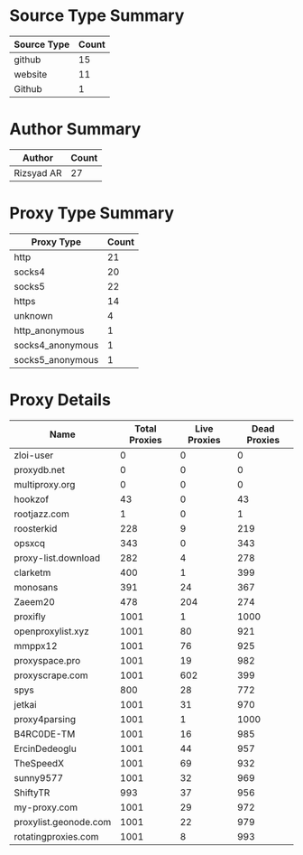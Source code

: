 # Source Type Summary

| Source Type | Count |
|-------------|-------|
| github | 15 |
| website | 11 |
| Github | 1 |


# Author Summary

| Author | Count |
|--------|-------|
| Rizsyad AR | 27 |


# Proxy Type Summary

| Proxy Type | Count |
|------------|-------|
| http | 21 |
| socks4 | 20 |
| socks5 | 22 |
| https | 14 |
| unknown | 4 |
| http_anonymous | 1 |
| socks4_anonymous | 1 |
| socks5_anonymous | 1 |


# Proxy Details

| Name | Total Proxies | Live Proxies | Dead Proxies |
|------|---------------|--------------|---------------|
| zloi-user | 0 | 0 | 0 |
| proxydb.net | 0 | 0 | 0 |
| multiproxy.org | 0 | 0 | 0 |
| hookzof | 43 | 0 | 43 |
| rootjazz.com | 1 | 0 | 1 |
| roosterkid | 228 | 9 | 219 |
| opsxcq | 343 | 0 | 343 |
| proxy-list.download | 282 | 4 | 278 |
| clarketm | 400 | 1 | 399 |
| monosans | 391 | 24 | 367 |
| Zaeem20 | 478 | 204 | 274 |
| proxifly | 1001 | 1 | 1000 |
| openproxylist.xyz | 1001 | 80 | 921 |
| mmppx12 | 1001 | 76 | 925 |
| proxyspace.pro | 1001 | 19 | 982 |
| proxyscrape.com | 1001 | 602 | 399 |
| spys | 800 | 28 | 772 |
| jetkai | 1001 | 31 | 970 |
| proxy4parsing | 1001 | 1 | 1000 |
| B4RC0DE-TM | 1001 | 16 | 985 |
| ErcinDedeoglu | 1001 | 44 | 957 |
| TheSpeedX | 1001 | 69 | 932 |
| sunny9577 | 1001 | 32 | 969 |
| ShiftyTR | 993 | 37 | 956 |
| my-proxy.com | 1001 | 29 | 972 |
| proxylist.geonode.com | 1001 | 22 | 979 |
| rotatingproxies.com | 1001 | 8 | 993 |
